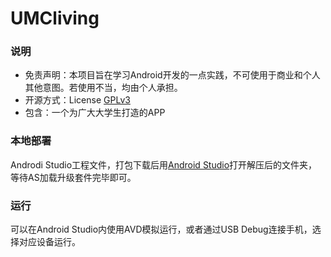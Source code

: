 # UMCliving

### 说明

* 免责声明：本项目旨在学习Android开发的一点实践，不可使用于商业和个人其他意图。若使用不当，均由个人承担。
* 开源方式：License [GPLv3](License.md)
* 包含：一个为广大大学生打造的APP

### 本地部署  

Androdi Studio工程文件，打包下载后用[Android Studio](https://developer.android.com/studio/index.html)打开解压后的文件夹，等待AS加载升级套件完毕即可。

### 运行  

可以在Android Studio内使用AVD模拟运行，或者通过USB Debug连接手机，选择对应设备运行。
